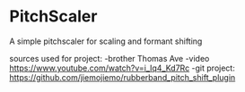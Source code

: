 # PitchScaler

A simple pitchscaler for scaling and formant shifting

sources used for project: 
-brother Thomas Ave
-video https://www.youtube.com/watch?v=i_Iq4_Kd7Rc
-git project: https://github.com/jiemojiemo/rubberband_pitch_shift_plugin


